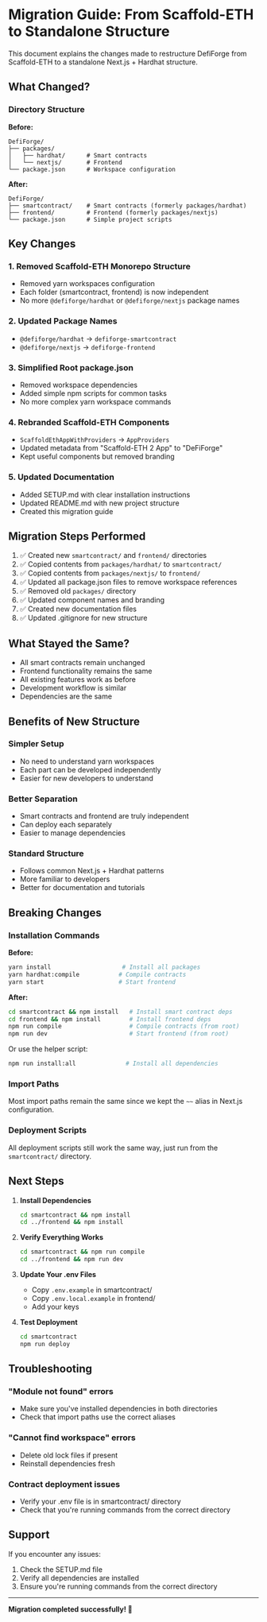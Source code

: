 # Migration Guide: From Scaffold-ETH to Standalone Structure

This document explains the changes made to restructure DefiForge from Scaffold-ETH to a standalone Next.js + Hardhat structure.

## What Changed?

### Directory Structure

**Before:**
```
DefiForge/
├── packages/
│   ├── hardhat/      # Smart contracts
│   └── nextjs/       # Frontend
└── package.json      # Workspace configuration
```

**After:**
```
DefiForge/
├── smartcontract/    # Smart contracts (formerly packages/hardhat)
├── frontend/         # Frontend (formerly packages/nextjs)
└── package.json      # Simple project scripts
```

## Key Changes

### 1. Removed Scaffold-ETH Monorepo Structure
- Removed yarn workspaces configuration
- Each folder (smartcontract, frontend) is now independent
- No more `@defiforge/hardhat` or `@defiforge/nextjs` package names

### 2. Updated Package Names
- `@defiforge/hardhat` → `defiforge-smartcontract`
- `@defiforge/nextjs` → `defiforge-frontend`

### 3. Simplified Root package.json
- Removed workspace dependencies
- Added simple npm scripts for common tasks
- No more complex yarn workspace commands

### 4. Rebranded Scaffold-ETH Components
- `ScaffoldEthAppWithProviders` → `AppProviders`
- Updated metadata from "Scaffold-ETH 2 App" to "DeFiForge"
- Kept useful components but removed branding

### 5. Updated Documentation
- Added SETUP.md with clear installation instructions
- Updated README.md with new project structure
- Created this migration guide

## Migration Steps Performed

1. ✅ Created new `smartcontract/` and `frontend/` directories
2. ✅ Copied contents from `packages/hardhat/` to `smartcontract/`
3. ✅ Copied contents from `packages/nextjs/` to `frontend/`
4. ✅ Updated all package.json files to remove workspace references
5. ✅ Removed old `packages/` directory
6. ✅ Updated component names and branding
7. ✅ Created new documentation files
8. ✅ Updated .gitignore for new structure

## What Stayed the Same?

- All smart contracts remain unchanged
- Frontend functionality remains the same
- All existing features work as before
- Development workflow is similar
- Dependencies are the same

## Benefits of New Structure

### Simpler Setup
- No need to understand yarn workspaces
- Each part can be developed independently
- Easier for new developers to understand

### Better Separation
- Smart contracts and frontend are truly independent
- Can deploy each separately
- Easier to manage dependencies

### Standard Structure
- Follows common Next.js + Hardhat patterns
- More familiar to developers
- Better for documentation and tutorials

## Breaking Changes

### Installation Commands

**Before:**
```bash
yarn install                    # Install all packages
yarn hardhat:compile           # Compile contracts
yarn start                     # Start frontend
```

**After:**
```bash
cd smartcontract && npm install   # Install smart contract deps
cd frontend && npm install        # Install frontend deps
npm run compile                   # Compile contracts (from root)
npm run dev                       # Start frontend (from root)
```

Or use the helper script:
```bash
npm run install:all              # Install all dependencies
```

### Import Paths
Most import paths remain the same since we kept the `~~` alias in Next.js configuration.

### Deployment Scripts
All deployment scripts still work the same way, just run from the `smartcontract/` directory.

## Next Steps

1. **Install Dependencies**
   ```bash
   cd smartcontract && npm install
   cd ../frontend && npm install
   ```

2. **Verify Everything Works**
   ```bash
   cd smartcontract && npm run compile
   cd ../frontend && npm run dev
   ```

3. **Update Your .env Files**
   - Copy `.env.example` in smartcontract/
   - Copy `.env.local.example` in frontend/
   - Add your keys

4. **Test Deployment**
   ```bash
   cd smartcontract
   npm run deploy
   ```

## Troubleshooting

### "Module not found" errors
- Make sure you've installed dependencies in both directories
- Check that import paths use the correct aliases

### "Cannot find workspace" errors
- Delete old lock files if present
- Reinstall dependencies fresh

### Contract deployment issues
- Verify your .env file is in smartcontract/ directory
- Check that you're running commands from the correct directory

## Support

If you encounter any issues:
1. Check the SETUP.md file
2. Verify all dependencies are installed
3. Ensure you're running commands from the correct directory

---

**Migration completed successfully! 🎉**

